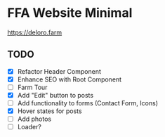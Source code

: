 # FFA Website Minimal
https://deloro.farm

## TODO
- [x] Refactor Header Component
- [x] Enhance SEO with Root Component
- [ ] Farm Tour
- [x] Add "Edit" button to posts
- [ ] Add functionality to forms (Contact Form, Icons)
- [x] Hover states for posts
- [ ] Add photos
- [ ] Loader?
